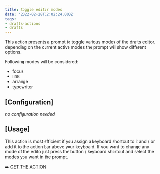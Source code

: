 ```yaml
---
title: toggle editor modes
date: '2022-02-28T12:02:24.000Z'
tags:
- drafts-actions
- drafts
---
```

This action presents a prompt to toggle various modes of the drafts editor. depending on the current active modes the prompt will show different options.

Following modes will be considered:

- focus
- link
- arrange
- typewriter

## \[Configuration\]

_no configuration needed_

## \[Usage\]

This action is most efficient if you assign a keyboard shortcut to it and / or add it to the action bar above your keyboard. If you want to change any mode of the edito just press the button / keyboard shortcut and select the modes you want in the prompt.

➡️ [GET THE ACTION](https://directory.getdrafts.com/a/1Z5)